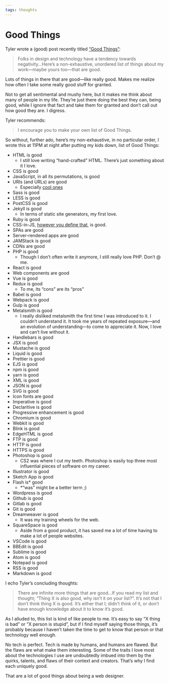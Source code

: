 ```yaml
---
tags: thoughts
---
```


# Good Things

Tyler wrote a (good) post recently titled [“Good Things”](https://tylergaw.com/articles/good-things/):

> Folks in design and technology have a tendency towards negativity...Here’s a non-exhaustive, unordered list of things about my work—maybe yours too—that are good.

Lots of things in there that are good—like really good. Makes me realize how often I take some really good stuff for granted. 

Not to get all sentimental and mushy here, but it makes me think about many of people in my life. They’re just there doing the best they can, being good, while I ignore that fact and take them for granted and don’t call out how good they are. I digress.

Tyler recommends:

> I encourage you to make your own list of Good Things.

So without, further ado, here’s my non-exhaustive, in no particular order, I wrote this at 11PM at night after putting my kids down, list of Good Things:

- HTML is good
  - I still love writing “hand-crafted” HTML. There’s just something about it I love.
- CSS is good
- JavaScript, in all its permutations, is good
- URIs (and URLs) are good
  - Especially [cool ones](https://www.w3.org/Provider/Style/URI)
- Sass is good
- LESS is good
- PostCSS is good
- Jekyll is good
  - In terms of static site generators, my first love.
- Ruby is good
- CSS-in-JS, [however you define that](https://blog.jim-nielsen.com/2019/thoughts-on-jeremy-keiths-split/), is good.
- SPAs are good
- Server-rendered apps are good
- JAMStack is good
- CDNs are good
- PHP is good
  - Though I don’t often write it anymore, I still really love PHP. Don’t @ me.
- React is good
- Web components are good
- Vue is good
- Redux is good
  - To me, its “cons” are its “pros”
- Babel is good
- Webpack is good
- Gulp is good
- Metalsmith is good
  - I really disliked metalsmith the first time I was introduced to it. I couldn’t understand it. It took me years of repeated exposure—and an evolution of understanding—to come to appreciate it. Now, I love and can’t live without it.
- Handlebars is good
- JSX is good
- Mustache is good
- Liquid is good
- Prettier is good
- EJS is good
- npm is good
- yarn is good
- XML is good
- JSON is good
- SVG is good
- Icon fonts are good
- Imperative is good
- Declaritive is good
- Progressive enhancement is good
- Chromium is good
- Webkit is good
- Blink is good
- EdgeHTML is good
- FTP is good
- HTTP is good
- HTTPS is good
- Photoshop is good
  - CS2 was where I cut my teeth. Photoshop is easily top three most influential pieces of software on my career.
- Illustrator is good
- Sketch App is good
- Flash is* good
  - *“was” might be a better term ;)
- Wordpress is good
- Github is good
- Gitlab is good
- Git is good
- Dreamweaver is good
  - It was my training wheels for the web.
- SquareSpace is good
  - Aside from a good product, it has saved me a lot of time having to make a lot of people websites.
- VSCode is good
- BBEdit is good
- Sublime is good
- Atom is good
- Notepad is good
- RSS is good
- Markdown is good

I echo Tyler’s concluding thoughts:

> There are infinite more things that are good...If you read my list and thought; “Thing X is also good, why isn’t it on your list?”. It’s not that I don’t think thing X is good. It’s either that I; didn’t think of it, or don’t have enough knowledge about it to know it’s good.

As I alluded to, this list is kind of like people to me. It’s easy to say “X thing is bad” or “X person is stupid”, but if I find myself saying those things, it’s probably because I haven’t taken the time to get to know that person or that technology well enough.

No tech is perfect. Tech is made by humans, and humans are flawed. But the flaws are what make them interesting. Some of the traits I love most about the technologies I use are undoubtedly imbued into them by the quirks, talents, and flaws of their context and creators. That’s why I find each uniquely good.

That are a lot of good things about being a web designer.

